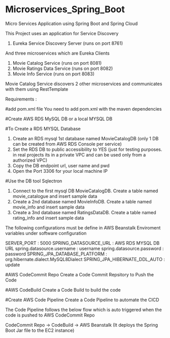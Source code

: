 # Microservices_Spring_Boot
Micro Services Application using Spring Boot and Spring Cloud

This Project uses an application for Service Discovery

1. Eureka Service Discovery Server (runs on port 8761)

And three microservices which are Eureka Clients

1. Movie Catalog Service (runs on port 8081)
2. Movie Ratings Data Service (runs on port 8082)
3. Movie Info Service (runs on port 8083)

Movie Catalog Service discovers 2 other microservices and communicates with them using RestTemplate

Requirements :

#add pom.xml file You need to add pom.xml with the maven dependencies

#Create AWS RDS MySQL DB or a local MYSQL DB

#To Create a RDS MYSQL Database
1. Create an RDS mysql 1st database named MovieCatalogDB (only 1 DB can be created from AWS RDS Console per service)
2. Set the RDS DB to public accessibility to YES (just for testing purposes. in real projects its in a private VPC and can be used only from a authorized VPC)
3. Copy the DB endpoint url, user name and pwd
4. Open the Port 3306 for your local machine IP

#Use the DB tool Sqlectron
1. Connect to the first mysql DB MovieCatalogDB. Create a table named movie_catalogue and insert sample data
2. Create a 2nd database named MovieInfoDB. Create a table named movie_info and insert sample data
3. Create a 3nd database named RatingsDataDB. Create a table named rating_info and insert sample data

The following configurations must be define in AWS Beanstalk Enviroment variables under software configuration

SERVER_PORT : 5000 SPRING_DATASOURCE_URL : AWS RDS MYSQL DB URL spring.datasource.username : username spring.datasource.password : password SPRING_JPA_DATABASE_PLATFORM : org.hibernate.dialect.MySQL8Dialect SPRING_JPA_HIBERNATE_DDL_AUTO : update

#AWS CodeCommit Repo Create a Code Commit Repsitory to Push the Code

#AWS CodeBuild Create a Code Build to build the code

#Create AWS Code Pipeline Create a Code Pipeline to automate the CICD

The Code Pipeline follows the below flow which is auto triggered when the code is pushed to AWS CodeCommit Repo

CodeCommit Repo -> CodeBuild -> AWS Beanstalk (It deploys the Spring Boot Jar file to the EC2 instance)

